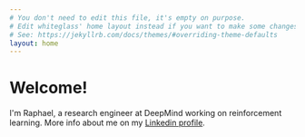 ```yaml
---
# You don't need to edit this file, it's empty on purpose.
# Edit whiteglass' home layout instead if you want to make some changes.
# See: https://jekyllrb.com/docs/themes/#overriding-theme-defaults
layout: home
---
```


# Welcome!

I'm Raphael, a research engineer at DeepMind working on reinforcement learning.
More info about me on my [Linkedin profile](https://www.linkedin.com/in/rlkrlk/).
